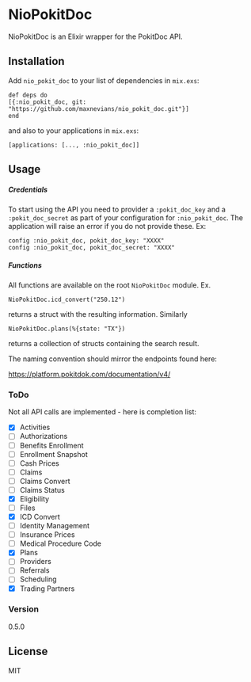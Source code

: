 # NioPokitDoc

NioPokitDoc is an Elixir wrapper for the PokitDoc API.

## Installation
Add `nio_pokit_doc` to your list of dependencies in `mix.exs`:
```
def deps do
[{:nio_pokit_doc, git: "https://github.com/maxnevians/nio_pokit_doc.git"}]
end
```

and also to your applications in `mix.exs`:
```
[applications: [..., :nio_pokit_doc]]
```

## Usage

##### Credentials

To start using the API you need to provider a `:pokit_doc_key` and a `:pokit_doc_secret` as part of your configuration for `:nio_pokit_doc`. The application will raise an error if you do not provide these. Ex:

```
config :nio_pokit_doc, pokit_doc_key: "XXXX"
config :nio_pokit_doc, pokit_doc_secret: "XXXX"
```

##### Functions

All functions are available on the root `NioPokitDoc` module. Ex.

`NioPokitDoc.icd_convert("250.12")`

returns a struct with the resulting information. Similarly

`NioPokitDoc.plans(%{state: "TX"})`

returns a collection of structs containing the search result.

The naming convention should mirror the endpoints found here:

https://platform.pokitdok.com/documentation/v4/

### ToDo

Not all API calls are implemented - here is completion list:

- [X] Activities
- [ ] Authorizations
- [ ] Benefits Enrollment
- [ ] Enrollment Snapshot
- [ ] Cash Prices
- [ ] Claims
- [ ] Claims Convert
- [ ] Claims Status
- [X] Eligibility
- [ ] Files
- [X] ICD Convert
- [ ] Identity Management
- [ ] Insurance Prices
- [ ] Medical Procedure Code
- [X] Plans
- [ ] Providers
- [ ] Referrals
- [ ] Scheduling
- [X] Trading Partners

### Version
0.5.0

License
----
MIT
